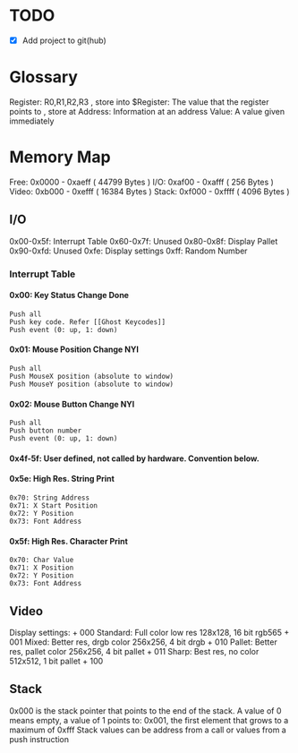 # TODO
+ [x] Add project to git(hub)
# Glossary
Register:           R0,R1,R2,R3                             , store into
\$Register:          The value that the register points to   , store at
Address:            Information at an address
Value:              A value given immediately

# Memory Map
Free:  0x0000 - 0xaeff ( 44799 Bytes )
I/O:   0xaf00 - 0xafff (   256 Bytes )
Video: 0xb000 - 0xefff ( 16384 Bytes )
Stack: 0xf000 - 0xffff (  4096 Bytes )

## I/O
0x00-0x5f: Interrupt Table
0x60-0x7f: Unused
0x80-0x8f: Display Pallet
0x90-0xfd: Unused
0xfe: Display settings
0xff: Random Number

### Interrupt Table
#### 0x00: Key Status Change                     Done
	Push all
	Push key code. Refer [[Ghost Keycodes]]
	Push event (0: up, 1: down)
#### 0x01: Mouse Position Change                 NYI
	Push all
	Push MouseX position (absolute to window)
	Push MouseY position (absolute to window)
#### 0x02: Mouse Button Change                   NYI
	Push all
	Push button number
	Push event (0: up, 1: down)
#### 0x4f-5f: User defined, not called by hardware. Convention below.
#### 0x5e: High Res. String Print
	0x70: String Address
	0x71: X Start Position
	0x72: Y Position
	0x73: Font Address
#### 0x5f: High Res. Character Print
	0x70: Char Value
	0x71: X Position
	0x72: Y Position
	0x73: Font Address
## Video
Display settings:
    + 000 Standard: Full color low res       128x128, 16 bit rgb565
    + 001 Mixed: Better res, drgb color      256x256,  4 bit drgb
    + 010 Pallet: Better res, pallet color   256x256,  4 bit pallet
    + 011 Sharp: Best res, no color          512x512,  1 bit pallet
    + 100
## Stack
0x000 is the stack pointer that points to the end of the stack. A value of 0 means empty, a value of 1 points to:
0x001, the first element that grows to a maximum of 0xfff
Stack values can be address from a call or values from a push instruction